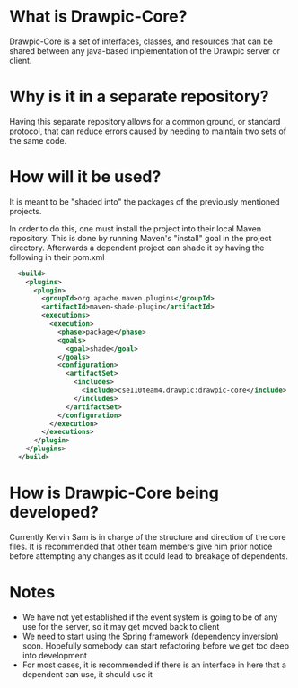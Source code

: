 # What is Drawpic-Core?
Drawpic-Core is a set of interfaces, classes, and resources that can be shared between any java-based implementation of the Drawpic server or client.

# Why is it in a separate repository?
Having this separate repository allows for a common ground, or standard protocol, that can reduce errors caused by needing to maintain two sets of the same code.

# How will it be used?
It is meant to be "shaded into" the packages of the previously mentioned projects.

In order to do this, one must install the project into their local Maven repository. This is done by running Maven's "install" goal in the project directory.
Afterwards a dependent project can shade it by having the following in their pom.xml

```xml
  <build>
    <plugins>
      <plugin>
        <groupId>org.apache.maven.plugins</groupId>
        <artifactId>maven-shade-plugin</artifactId>
        <executions>
          <execution>
            <phase>package</phase>
            <goals>
              <goal>shade</goal>
            </goals>
            <configuration>
              <artifactSet>
                <includes>
                  <include>cse110team4.drawpic:drawpic-core</include>
                </includes>
              </artifactSet>
            </configuration>
          </execution>
        </executions>
      </plugin>
    </plugins>
  </build>
```

# How is Drawpic-Core being developed?
Currently Kervin Sam is in charge of the structure and direction of the core files. It is recommended that other team members give him prior notice before attempting any changes as it could lead to breakage of dependents.

# Notes
- We have not yet established if the event system is going to be of any use for the server, so it may get moved back to client
- We need to start using the Spring framework (dependency inversion) soon. Hopefully somebody can start refactoring before we get too deep into development
- For most cases, it is recommended if there is an interface in here that a dependent can use, it should use it
